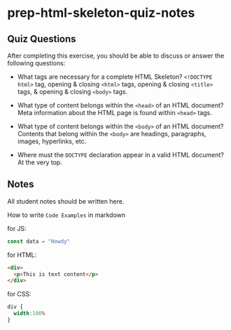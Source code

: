 # prep-html-skeleton-quiz-notes

## Quiz Questions

After completing this exercise, you should be able to discuss or answer the following questions:

- What tags are necessary for a complete HTML Skeleton?
  `<!DOCTYPE html>` tag, opening & closing `<html>` tags, opening & closing `<title>` tags, & opening & closing `<body>` tags.

- What type of content belongs within the `<head>` of an HTML document?
  Meta information about the HTML page is found within `<head>` tags.

- What type of content belongs within the `<body>` of an HTML document?
  Contents that belong within the `<body>` are headings, paragraphs, images, hyperlinks, etc.

- Where must the `DOCTYPE` declaration appear in a valid HTML document?
  At the very top.

## Notes

All student notes should be written here.


How to write `Code Examples` in markdown

for JS:
```javascript
const data = "Howdy"
```

for HTML:
```html
<div>
  <p>This is text content</p>
</div>
```

for CSS:
```css
div {
  width:100%
}
```
